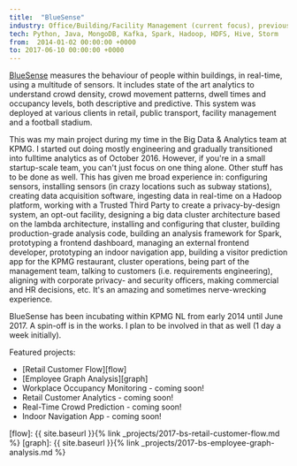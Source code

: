 ```yaml
---
title:  "BlueSense"
industry: Office/Building/Facility Management (current focus), previous projects in Retail, Public Transport, Events (soccer, music, trade fairs)
tech: Python, Java, MongoDB, Kafka, Spark, Hadoop, HDFS, Hive, Storm
from:  2014-01-02 00:00:00 +0000
to: 2017-06-10 00:00:00 +0000
---
```

[BlueSense][bs-website] measures the behaviour of people within buildings, in real-time, using a multitude of sensors. It includes state of the art analytics to understand crowd density, crowd movement patterns, dwell times and occupancy levels, both descriptive and predictive. This system was deployed at various clients in retail, public transport, facility management and a football stadium.

This was my main project during my time in the Big Data & Analytics team at KPMG. I started out doing mostly engineering and gradually transitioned into fulltime analytics as of October 2016. However, if you're in a small startup-scale team, you can't just focus on one thing alone. Other stuff has to be done as well. This has given me broad experience in: configuring sensors, installing sensors (in crazy locations such as subway stations), creating data acquisition software, ingesting data in real-time on a Hadoop platform, working with a Trusted Third Party to create a privacy-by-design system, an opt-out facility, designing a big data cluster architecture based on the lambda architecture, installing and configuring that cluster, building production-grade analysis code, building an analysis framework for Spark, prototyping a frontend dashboard, managing an external frontend developer, prototyping an indoor navigation app, building a visitor prediction app for the KPMG restaurant, cluster operations, being part of the management team, talking to customers (i.e. requirements engineering), aligning with corporate privacy- and security officers, making commercial and HR decisions, etc. It's an amazing and sometimes nerve-wrecking experience.

BlueSense has been incubating within KPMG NL from early 2014 until June 2017. A spin-off is in the works. I plan to be involved in that as well (1 day a week initially).

Featured projects:

- [Retail Customer Flow][flow]
- [Employee Graph Analysis][graph]
- Workplace Occupancy Monitoring - coming soon!
- Retail Customer Analytics - coming soon!
- Real-Time Crowd Prediction - coming soon!
- Indoor Navigation App - coming soon!

[bs-website]: http://bluesense.io
[flow]: {{ site.baseurl }}{% link _projects/2017-bs-retail-customer-flow.md %}
[graph]: {{ site.baseurl }}{% link _projects/2017-bs-employee-graph-analysis.md %}
